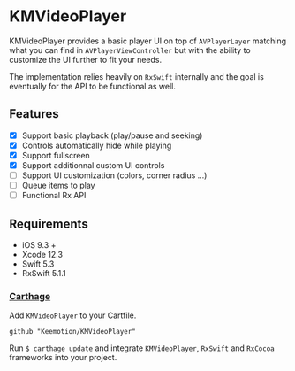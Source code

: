 # KMVideoPlayer

KMVideoPlayer provides a basic player UI on top of `AVPlayerLayer` matching what you can find in `AVPlayerViewController` but with the ability to customize the UI further to fit your needs.

The implementation relies heavily on `RxSwift` internally and the goal is eventually for the API to be functional as well.

## Features
- [x] Support basic playback (play/pause and seeking)
- [x] Controls automatically hide while playing
- [x] Support fullscreen
- [x] Support additionnal custom UI controls
- [ ] Support UI customization (colors, corner radius ...)
- [ ] Queue items to play
- [ ] Functional Rx API

## Requirements
- iOS 9.3 +
- Xcode 12.3
- Swift 5.3
- RxSwift 5.1.1

### [Carthage](https://github.com/Carthage/Carthage)
Add `KMVideoPlayer` to your Cartfile.
```
github "Keemotion/KMVideoPlayer"
```
Run `$ carthage update` and integrate `KMVideoPlayer`, `RxSwift` and `RxCocoa` frameworks into your project.
